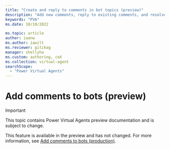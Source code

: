 ```yaml
---
title: "Create and reply to comments in bot topics (preview)"
description: "Add new comments, reply to existing comments, and resolve or delete comments and comment threads for topics in Power Virtual Agents preview."
keywords: "PVA"
ms.date: 10/10/2022

ms.topic: article
author: iaanw
ms.author: iawilt
ms.reviewer: gitikag
manager: shellyha
ms.custom: authoring, ceX
ms.collection: virtual-agent
searchScope:
  - "Power Virtual Agents"
---
```


# Add comments to bots (preview)

> [!IMPORTANT]
> This topic contains Power Virtual Agents preview documentation and is subject to change.

This feature is available in the preview and has not changed. For more information, see [Add comments to bots (production)](../authoring-comments.md).
